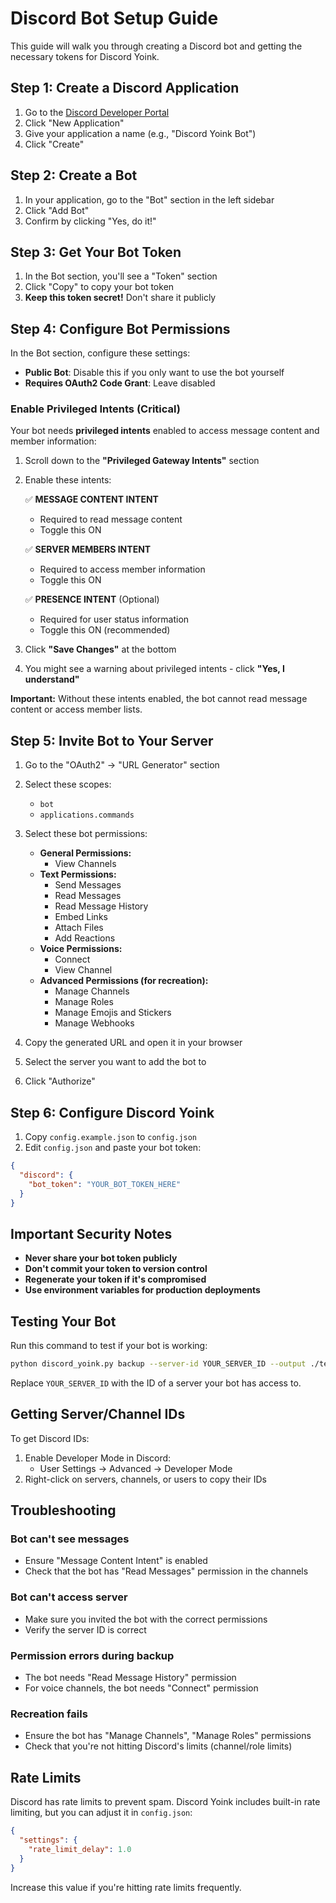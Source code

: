 # Discord Bot Setup Guide

This guide will walk you through creating a Discord bot and getting the necessary tokens for Discord Yoink.

## Step 1: Create a Discord Application

1. Go to the [Discord Developer Portal](https://discord.com/developers/applications)
2. Click "New Application"
3. Give your application a name (e.g., "Discord Yoink Bot")
4. Click "Create"

## Step 2: Create a Bot

1. In your application, go to the "Bot" section in the left sidebar
2. Click "Add Bot"
3. Confirm by clicking "Yes, do it!"

## Step 3: Get Your Bot Token

1. In the Bot section, you'll see a "Token" section
2. Click "Copy" to copy your bot token
3. **Keep this token secret!** Don't share it publicly

## Step 4: Configure Bot Permissions

In the Bot section, configure these settings:

- **Public Bot**: Disable this if you only want to use the bot yourself
- **Requires OAuth2 Code Grant**: Leave disabled

### Enable Privileged Intents (Critical)

Your bot needs **privileged intents** enabled to access message content and member information:

1. Scroll down to the **"Privileged Gateway Intents"** section
2. Enable these intents:

   ✅ **MESSAGE CONTENT INTENT**
   - Required to read message content
   - Toggle this ON

   ✅ **SERVER MEMBERS INTENT**  
   - Required to access member information
   - Toggle this ON

   ✅ **PRESENCE INTENT** (Optional)
   - Required for user status information
   - Toggle this ON (recommended)

3. Click **"Save Changes"** at the bottom
4. You might see a warning about privileged intents - click **"Yes, I understand"**

**Important:** Without these intents enabled, the bot cannot read message content or access member lists.

## Step 5: Invite Bot to Your Server

1. Go to the "OAuth2" → "URL Generator" section
2. Select these scopes:
   - `bot`
   - `applications.commands`

3. Select these bot permissions:
   - **General Permissions:**
     - View Channels
   - **Text Permissions:**
     - Send Messages
     - Read Messages
     - Read Message History
     - Embed Links
     - Attach Files
     - Add Reactions
   - **Voice Permissions:**
     - Connect
     - View Channel
   - **Advanced Permissions (for recreation):**
     - Manage Channels
     - Manage Roles
     - Manage Emojis and Stickers
     - Manage Webhooks

4. Copy the generated URL and open it in your browser
5. Select the server you want to add the bot to
6. Click "Authorize"

## Step 6: Configure Discord Yoink

1. Copy `config.example.json` to `config.json`
2. Edit `config.json` and paste your bot token:

```json
{
  "discord": {
    "bot_token": "YOUR_BOT_TOKEN_HERE"
  }
}
```

## Important Security Notes

- **Never share your bot token publicly**
- **Don't commit your token to version control**
- **Regenerate your token if it's compromised**
- **Use environment variables for production deployments**

## Testing Your Bot

Run this command to test if your bot is working:

```bash
python discord_yoink.py backup --server-id YOUR_SERVER_ID --output ./test_backup
```

Replace `YOUR_SERVER_ID` with the ID of a server your bot has access to.

## Getting Server/Channel IDs

To get Discord IDs:

1. Enable Developer Mode in Discord:
   - User Settings → Advanced → Developer Mode
2. Right-click on servers, channels, or users to copy their IDs

## Troubleshooting

### Bot can't see messages
- Ensure "Message Content Intent" is enabled
- Check that the bot has "Read Messages" permission in the channels

### Bot can't access server
- Make sure you invited the bot with the correct permissions
- Verify the server ID is correct

### Permission errors during backup
- The bot needs "Read Message History" permission
- For voice channels, the bot needs "Connect" permission

### Recreation fails
- Ensure the bot has "Manage Channels", "Manage Roles" permissions
- Check that you're not hitting Discord's limits (channel/role limits)

## Rate Limits

Discord has rate limits to prevent spam. Discord Yoink includes built-in rate limiting, but you can adjust it in `config.json`:

```json
{
  "settings": {
    "rate_limit_delay": 1.0
  }
}
```

Increase this value if you're hitting rate limits frequently.
